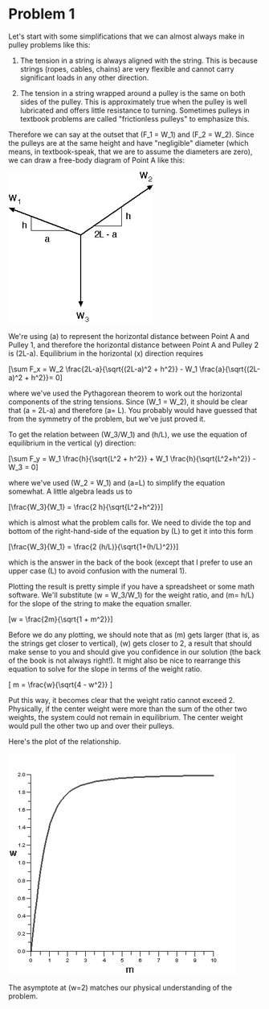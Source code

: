 # Problem 1 #

Let's start with some simplifications that we can almost always make in pulley problems like this:

1. The tension in a string is always aligned with the string. This is because strings (ropes, cables, chains) are very flexible and cannot carry significant loads in any other direction.

2. The tension in a string wrapped around a pulley is the same on both sides of the pulley. This is approximately true when the pulley is well lubricated and offers little resistance to turning. Sometimes pulleys in textbook problems are called "frictionless pulleys" to emphasize this.

Therefore we can say at the outset that \(F_1 = W_1\) and \(F_2 = W_2\). Since the pulleys are at the same height and have "negligible" diameter (which means, in textbook-speak, that we are to assume the diameters are zero), we can draw a free-body diagram of Point A like this:

<img src="images/001a.png" alt="">

We're using \(a\) to represent the horizontal distance between Point A and Pulley 1, and therefore the horizontal distance between Point A and Pulley 2 is \(2L-a\). Equilibrium in the horizontal (x) direction requires

\[\sum F_x = W_2 \frac{2L-a}{\sqrt{(2L-a)^2 + h^2}} - W_1 \frac{a}{\sqrt{(2L-a)^2 + h^2}}= 0\]

where we've used the Pythagorean theorem to work out the horizontal components of the string tensions. Since \(W_1 = W_2\), it should be clear that \(a = 2L-a\) and therefore \(a= L\). You probably would have guessed that from the symmetry of the problem, but we've just proved it.

To get the relation between \(W_3/W_1\) and \(h/L\), we use the equation of equilibrium in the vertical (y) direction:

\[\sum F_y = W_1 \frac{h}{\sqrt{L^2 + h^2}} + W_1 \frac{h}{\sqrt{L^2+h^2}} - W_3 = 0\]

where we've used \(W_2 = W_1\) and \(a=L\) to simplify the equation somewhat. A little algebra leads us to

\[\frac{W_3}{W_1} = \frac{2 h}{\sqrt{L^2+h^2}}\]

which is almost what the problem calls for. We need to divide the top and bottom of the right-hand-side of the equation by \(L\) to get it into this form

\[\frac{W_3}{W_1} = \frac{2 (h/L)}{\sqrt{1+(h/L)^2}}\]

which is the answer in the back of the book (except that I prefer to use an upper case \(L\) to avoid confusion with the numeral 1).

Plotting the result is pretty simple if you have a spreadsheet or some math software. We'll substitute \(w = W_3/W_1\) for the weight ratio, and \(m= h/L\) for the slope of the string to make the equation smaller.

\[w = \frac{2m}{\sqrt{1 + m^2}}\]

Before we do any plotting, we should note that as \(m\) gets larger (that is, as the strings get closer to vertical), \(w\) gets closer to 2, a result that should make sense to you and should give you confidence in our solution (the back of the book is not always right!). It might also be nice to rearrange this equation to solve for the slope in terms of the weight ratio.

\[ m = \frac{w}{\sqrt{4 - w^2}} \]

Put this way, it becomes clear that the weight ratio cannot exceed 2. Physically, if the center weight were more than the sum of the other two weights, the system could not remain in equilibrium. The center weight would pull the other two up and over their pulleys.

Here's the plot of the relationship.

<img src="images/001b.png" alt="">

The asymptote at \(w=2\) matches our physical understanding of the problem.
